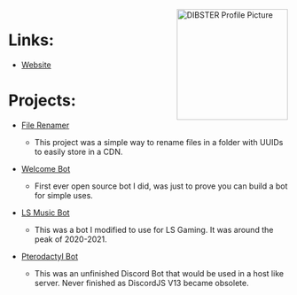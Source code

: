 <!-- ![DIBSTER Archives](/Assets/Images/DIBSTER Archives.png) -->

<img src="https://dibster.live/Assets/DIBSTER-2.png" alt="DIBSTER Profile Picture" width="200" align="right"/>

# Links:
* [Website](https://dibster.live)

# Projects:

- [File Renamer](https://github.com/DIBSTER-Archives/Files-In-Folder-Renamer)
  - This project was a simple way to rename files in a folder with UUIDs to easily store in a CDN.

- [Welcome Bot](https://github.com/DIBSTER-Archives/Welcome-Bot)
  - First ever open source bot I did, was just to prove you can build a bot for simple uses.

- [LS Music Bot](https://github.com/DIBSTER-Archives/LS-Music-Bot)
  - This was a bot I modified to use for LS Gaming. It was around the peak of 2020-2021.

- [Pterodactyl Bot](https://github.com/DIBSTER-Archives/Public-Pterodactyl-Discord-Bot)
  - This was an unfinished Discord Bot that would be used in a host like server. Never finished as DiscordJS V13 became obsolete. 
